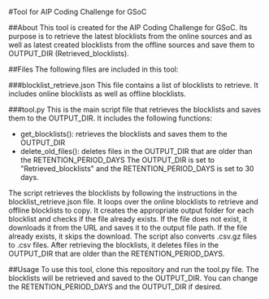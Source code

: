 #Tool for AIP Coding Challenge for GSoC

##About
This tool is created for the AIP Coding Challenge for GSoC. Its purpose is to retrieve the latest blocklists from the online sources and as well as latest created blocklists from the offline sources and save them to OUTPUT_DIR (Retrieved_blocklists).

##Files
The following files are included in this tool:

###blocklist_retrieve.json
This file contains a list of blocklists to retrieve. It includes online blocklists as well as offline blocklists.

###tool.py
This is the main script file that retrieves the blocklists and saves them to the OUTPUT_DIR. It includes the following functions:

* get_blocklists(): retrieves the blocklists and saves them to the OUTPUT_DIR
* delete_old_files(): deletes files in the OUTPUT_DIR that are older than the RETENTION_PERIOD_DAYS
The OUTPUT_DIR is set to "Retrieved_blocklists" and the RETENTION_PERIOD_DAYS is set to 30 days.

The script retrieves the blocklists by following the instructions in the blocklist_retrieve.json file. It loops over the online blocklists to retrieve and offline blocklists to copy. It creates the appropriate output folder for each blocklist and checks if the file already exists. If the file does not exist, it downloads it from the URL and saves it to the output file path. If the file already exists, it skips the download. The script also converts .csv.gz files to .csv files. After retrieving the blocklists, it deletes files in the OUTPUT_DIR that are older than the RETENTION_PERIOD_DAYS.

##Usage
To use this tool, clone this repository and run the tool.py file. The blocklists will be retrieved and saved to the OUTPUT_DIR. You can change the RETENTION_PERIOD_DAYS and the OUTPUT_DIR if desired.
